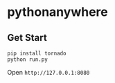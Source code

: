 # pythonanywhere

## Get Start

```
pip install tornado
python run.py
```

Open `http://127.0.0.1:8080`
